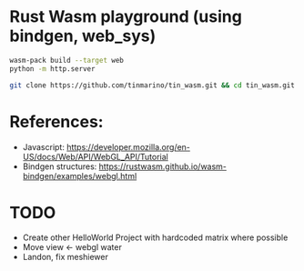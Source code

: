 # Rust Wasm playground (using bindgen, web_sys)

```bash
wasm-pack build --target web
python -m http.server
```

```bash
git clone https://github.com/tinmarino/tin_wasm.git && cd tin_wasm.git
```

# References:

* Javascript: https://developer.mozilla.org/en-US/docs/Web/API/WebGL_API/Tutorial
* Bindgen structures: https://rustwasm.github.io/wasm-bindgen/examples/webgl.html

# TODO

* Create other HelloWorld Project with hardcoded matrix where possible
* Move view <- webgl water
* Landon, fix meshiewer
